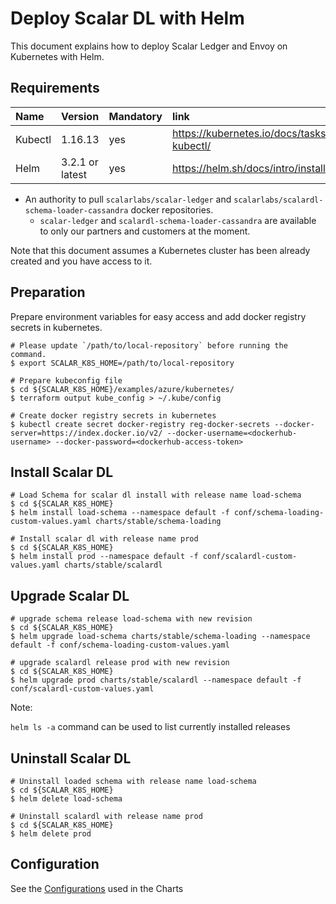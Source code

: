 # Deploy Scalar DL with Helm

This document explains how to deploy Scalar Ledger and Envoy on Kubernetes with Helm.

## Requirements

| Name | Version | Mandatory | link |
|:------|:-------|:----------|:------|
| Kubectl | 1.16.13 | yes | https://kubernetes.io/docs/tasks/tools/install-kubectl/ |
| Helm | 3.2.1 or latest | yes | https://helm.sh/docs/intro/install/ |

* An authority to pull `scalarlabs/scalar-ledger` and `scalarlabs/scalardl-schema-loader-cassandra` docker repositories.
  * `scalar-ledger` and `scalardl-schema-loader-cassandra` are available to only our partners and customers at the moment.

Note that this document assumes a Kubernetes cluster has been already created and you have access to it.

## Preparation
Prepare environment variables for easy access and add docker registry secrets in kubernetes.

```console
# Please update `/path/to/local-repository` before running the command.
$ export SCALAR_K8S_HOME=/path/to/local-repository

# Prepare kubeconfig file
$ cd ${SCALAR_K8S_HOME}/examples/azure/kubernetes/
$ terraform output kube_config > ~/.kube/config

# Create docker registry secrets in kubernetes
$ kubectl create secret docker-registry reg-docker-secrets --docker-server=https://index.docker.io/v2/ --docker-username=<dockerhub-username> --docker-password=<dockerhub-access-token>
```
## Install Scalar DL

```console
# Load Schema for scalar dl install with release name load-schema
$ cd ${SCALAR_K8S_HOME}
$ helm install load-schema --namespace default -f conf/schema-loading-custom-values.yaml charts/stable/schema-loading

# Install scalar dl with release name prod
$ cd ${SCALAR_K8S_HOME}
$ helm install prod --namespace default -f conf/scalardl-custom-values.yaml charts/stable/scalardl
```

## Upgrade Scalar DL 

 ```console
# upgrade schema release load-schema with new revision
$ cd ${SCALAR_K8S_HOME}
$ helm upgrade load-schema charts/stable/schema-loading --namespace default -f conf/schema-loading-custom-values.yaml

# upgrade scalardl release prod with new revision
$ cd ${SCALAR_K8S_HOME}
$ helm upgrade prod charts/stable/scalardl --namespace default -f conf/scalardl-custom-values.yaml
```
Note: 

`helm ls -a` command can be used to list currently installed releases
      
## Uninstall Scalar DL 

```console
# Uninstall loaded schema with release name load-schema  
$ cd ${SCALAR_K8S_HOME}
$ helm delete load-schema 

# Uninstall scalardl with release name prod   
$ cd ${SCALAR_K8S_HOME}
$ helm delete prod 
```
## Configuration

See the [Configurations](../charts/stable/scalardl/README.md) used in the Charts  
 